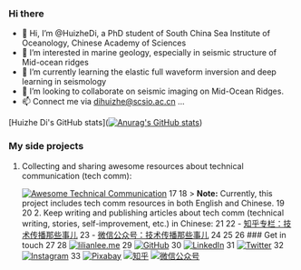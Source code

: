 ### Hi there 

- 👋 Hi, I’m @HuizheDi, a PhD student of South China Sea Institute of Oceanology, Chinese Academy of Sciences
- 👀 I’m interested in marine geology, especially in seismic structure of Mid-ocean ridges
- 🌱 I’m currently learning the elastic full waveform inversion and deep learning in seismology
- 💞️ I’m looking to collaborate on seismic imaging on Mid-Ocean Ridges.
- 📫 Connect me via dihuizhe@scsio.ac.cn ...
     

 [Huizhe Di's GitHub stats]([![Anurag's GitHub stats](https://github-readme-stats.vercel.app/api?username=HuizheDi)](https://github.com/anuraghazra/github-readme-stats))

 ### My side projects

 1. Collecting and sharing awesome resources about technical communication (tech comm):

     [![Awesome Technical Communication](https://github-readme-stats.vercel.app/api/pin?username=lilin90&repo=awesome-technical-communication&theme=radical)](https://github.com/lilin90/awesome-technical-communication)
17
18     > **Note:** Currently, this project includes tech comm resources in both English and Chinese.
19
20 2. Keep writing and publishing articles about tech comm (technical writing, stories, self-improvement, etc.) in Chinese:
21
22     - [知乎专栏：技术传播那些事儿](https://www.zhihu.com/column/tc-fun)
23     - [微信公众号：技术传播那些事儿](https://res.cloudinary.com/lilian-photos/image/upload/v1585391408/cover/wechat-qrcode-scan-to-follow.jpg)
24
25
26 ### Get in touch
27
28 [![lilianlee.me](https://img.shields.io/badge/lilianlee.me-orange)](https://lilianlee.me/)
29 [![GitHub](https://img.shields.io/badge/GitHub-grey?logo=github)](https://github.com/lilin90)
30 [![LinkedIn](https://img.shields.io/badge/LinkedIn-blue?logo=linkedin)](https://www.linkedin.com/in/lilian-lee-54305777/)
31 [![Twitter](https://img.shields.io/badge/Twitter-white?logo=twitter)](https://twitter.com/lilianlee90/)
32 [![Instagram](https://img.shields.io/badge/Instagram-white?logo=instagram)](https://www.instagram.com/lilianlee.me/)
33 [![Pixabay](https://img.shields.io/badge/Pixabay-white?logo=pixabay)](https://pixabay.com/zh/users/lilian90-1322641/)
[![知乎](https://img.shields.io/badge/知乎-white?logo=zhihu)](https://www.zhihu.com/people/liliansd)
[![微信公众号](https://img.shields.io/badge/微信公众号-white?logo=wechat)](https://res.cloudinary.com/lilian-photos/image/upload/v1585391408/cover/wechat-qrcode-scan-to-follow.jpg)


<!---
HuizheDi/HuizheDi is a ✨ special ✨ repository because its `README.md` (this file) appears on your GitHub profile.
You can click the Preview link to take a look at your changes.
--->
